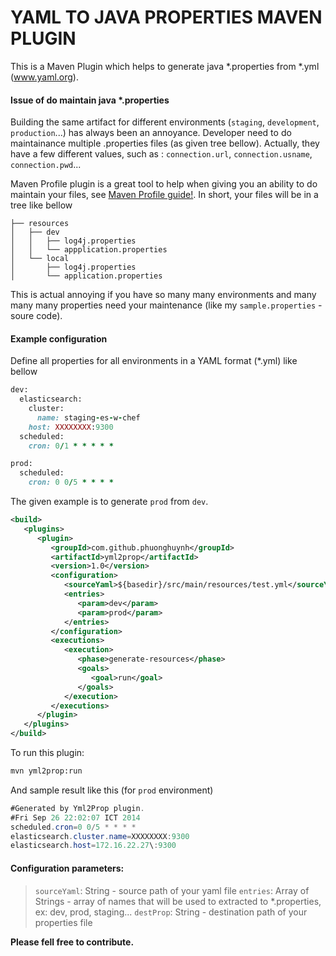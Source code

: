 YAML TO JAVA PROPERTIES MAVEN PLUGIN
========

This is a Maven Plugin which helps to generate java *.properties from *.yml (www.yaml.org).

#### Issue of do maintain java *.properties
Building the same artifact for different environments (`staging`, `development`, `production`...) has always been an annoyance. Developer need to do maintainance multiple .properties files (as given tree bellow). Actually, they have a few different values, such as : `connection.url`, `connection.usname`, `connection.pwd`...

Maven Profile plugin is a great tool to help when giving you an ability to do maintain your files, see [Maven Profile guide!](http://maven.apache.org/guides/mini/guide-building-for-different-environments.html). In short, your files will be in a tree like bellow
```
├── resources
│   ├── dev
│   │   ├── log4j.properties
│   │   └── appplication.properties
│   └── local
│       ├── log4j.properties
│       └── application.properties
```

This is actual annoying if you have so many many environments and many many many properties need your maintenance (like my `sample.properties` - soure code).

#### Example configuration
Define all properties for all environments in a YAML format (*.yml) like bellow
```ruby
dev:
  elasticsearch:
    cluster:
      name: staging-es-w-chef
    host: XXXXXXXX:9300
  scheduled:
    cron: 0/1 * * * * *

prod:
  scheduled:
    cron: 0 0/5 * * * *
```

The given example is to generate `prod` from `dev`.
```xml
<build>
   <plugins>
      <plugin>
         <groupId>com.github.phuonghuynh</groupId>
         <artifactId>yml2prop</artifactId>
         <version>1.0</version>
         <configuration>
            <sourceYaml>${basedir}/src/main/resources/test.yml</sourceYaml>
            <entries>
               <param>dev</param>
               <param>prod</param>
            </entries>
         </configuration>
         <executions>
            <execution>
               <phase>generate-resources</phase>
               <goals>
                  <goal>run</goal>
               </goals>
            </execution>
         </executions>
      </plugin>
   </plugins>
</build>
```

To run this plugin: 
```bash
mvn yml2prop:run
```

And sample result like this (for `prod` environment)
```java
#Generated by Yml2Prop plugin.
#Fri Sep 26 22:02:07 ICT 2014
scheduled.cron=0 0/5 * * * *
elasticsearch.cluster.name=XXXXXXXX:9300
elasticsearch.host=172.16.22.27\:9300
```
#### Configuration parameters:
> `sourceYaml`: String - source path of your yaml file
> `entries`: Array of Strings - array of names that will be used to extracted to *.properties, ex: dev, prod, staging...
> `destProp`: String - destination path of your properties file

**Please fell free to contribute.**
